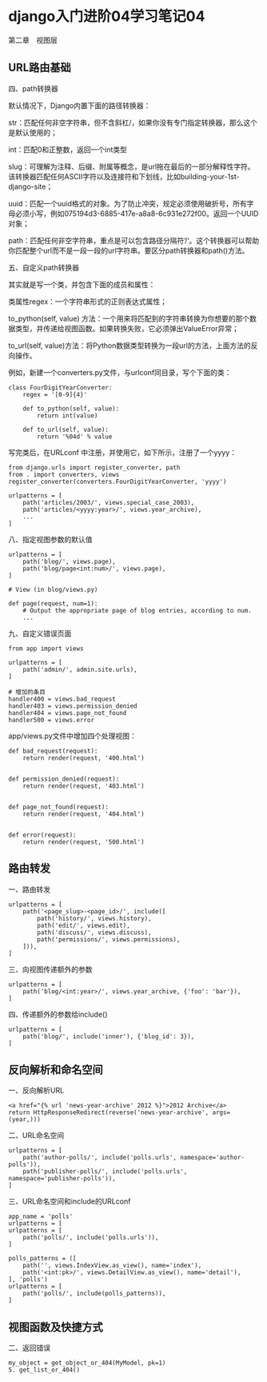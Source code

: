 # django入门进阶04学习笔记04
第二章　视图层

## URL路由基础

四、path转换器

默认情况下，Django内置下面的路径转换器：



str：匹配任何非空字符串，但不含斜杠/，如果你没有专门指定转换器，那么这个是默认使用的；

int：匹配0和正整数，返回一个int类型

slug：可理解为注释、后缀、附属等概念，是url拖在最后的一部分解释性字符。该转换器匹配任何ASCII字符以及连接符和下划线，比如building-your-1st-django-site；

uuid：匹配一个uuid格式的对象。为了防止冲突，规定必须使用破折号，所有字母必须小写，例如075194d3-6885-417e-a8a8-6c931e272f00。返回一个UUID对象；

path：匹配任何非空字符串，重点是可以包含路径分隔符’/‘。这个转换器可以帮助你匹配整个url而不是一段一段的url字符串。要区分path转换器和path()方法。

五、自定义path转换器

其实就是写一个类，并包含下面的成员和属性：



类属性regex：一个字符串形式的正则表达式属性；

to_python(self, value) 方法：一个用来将匹配到的字符串转换为你想要的那个数据类型，并传递给视图函数。如果转换失败，它必须弹出ValueError异常；

to_url(self, value)方法：将Python数据类型转换为一段url的方法，上面方法的反向操作。

例如，新建一个converters.py文件，与urlconf同目录，写个下面的类：

```
class FourDigitYearConverter:  
    regex = '[0-9]{4}'  
  
    def to_python(self, value):  
        return int(value)  
  
    def to_url(self, value):  
        return '%04d' % value  
```
写完类后，在URLconf 中注册，并使用它，如下所示，注册了一个yyyy：

```
from django.urls import register_converter, path  
from . import converters, views  
register_converter(converters.FourDigitYearConverter, 'yyyy')  
  
urlpatterns = [  
    path('articles/2003/', views.special_case_2003),  
    path('articles/<yyyy:year>/', views.year_archive),  
    ...  
]  
```
八、指定视图参数的默认值

```
urlpatterns = [  
    path('blog/', views.page),  
    path('blog/page<int:num>/', views.page),  
]  

# View (in blog/views.py)  

def page(request, num=1):  
    # Output the appropriate page of blog entries, according to num.  
    ...  
```
 
九、自定义错误页面

```
from app import views  
  
urlpatterns = [  
    path('admin/', admin.site.urls),  
]  

# 增加的条目  
handler400 = views.bad_request  
handler403 = views.permission_denied  
handler404 = views.page_not_found  
handler500 = views.error  
```
app/views.py文件中增加四个处理视图：

```
def bad_request(request):  
    return render(request, '400.html')  
  
  
def permission_denied(request):  
    return render(request, '403.html')  
  
  
def page_not_found(request):  
    return render(request, '404.html')  
  
  
def error(request):  
    return render(request, '500.html')  
```

## 路由转发
一、路由转发

```
urlpatterns = [  
    path('<page_slug>-<page_id>/', include([  
        path('history/', views.history),  
        path('edit/', views.edit),  
        path('discuss/', views.discuss),  
        path('permissions/', views.permissions),  
    ])),  
]  
```
三、向视图传递额外的参数

```
urlpatterns = [  
    path('blog/<int:year>/', views.year_archive, {'foo': 'bar'}),  
]  
```
四、传递额外的参数给include()

```
urlpatterns = [  
    path('blog/', include('inner'), {'blog_id': 3}),  
]  
```
## 反向解析和命名空间

一、反向解析URL

```
<a href="{% url 'news-year-archive' 2012 %}">2012 Archive</a>  
return HttpResponseRedirect(reverse('news-year-archive', args=(year,)))  
```
二、URL命名空间

```
urlpatterns = [  
    path('author-polls/', include('polls.urls', namespace='author-polls')),  
    path('publisher-polls/', include('polls.urls', namespace='publisher-polls')),  
]  
```
三、URL命名空间和include的URLconf

```
app_name = 'polls'  
urlpatterns = [  
urlpatterns = [  
    path('polls/', include('polls.urls')),  
]  
  
polls_patterns = ([  
    path('', views.IndexView.as_view(), name='index'),  
    path('<int:pk>/', views.DetailView.as_view(), name='detail'),  
], 'polls')  
urlpatterns = [  
    path('polls/', include(polls_patterns)),  
]  
```

## 视图函数及快捷方式

二、返回错误

```
my_object = get_object_or_404(MyModel, pk=1)  
5. get_list_or_404()  
```

